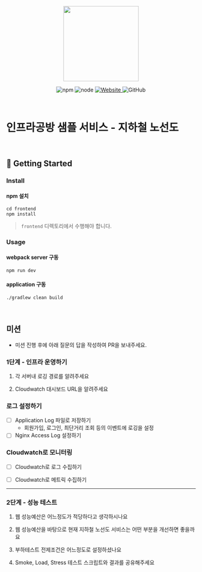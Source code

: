 <p align="center">
    <img width="200px;" src="https://raw.githubusercontent.com/woowacourse/atdd-subway-admin-frontend/master/images/main_logo.png"/>
</p>
<p align="center">
  <img alt="npm" src="https://img.shields.io/badge/npm-%3E%3D%205.5.0-blue">
  <img alt="node" src="https://img.shields.io/badge/node-%3E%3D%209.3.0-blue">
  <a href="https://edu.nextstep.camp/c/R89PYi5H" alt="nextstep atdd">
    <img alt="Website" src="https://img.shields.io/website?url=https%3A%2F%2Fedu.nextstep.camp%2Fc%2FR89PYi5H">
  </a>
  <img alt="GitHub" src="https://img.shields.io/github/license/next-step/atdd-subway-service">
</p>

<br>

# 인프라공방 샘플 서비스 - 지하철 노선도

<br>

## 🚀 Getting Started

### Install
#### npm 설치
```
cd frontend
npm install
```
> `frontend` 디렉토리에서 수행해야 합니다.

### Usage
#### webpack server 구동
```
npm run dev
```
#### application 구동
```
./gradlew clean build
```
<br>

## 미션

* 미션 진행 후에 아래 질문의 답을 작성하여 PR을 보내주세요.

### 1단계 - 인프라 운영하기
1. 각 서버내 로깅 경로를 알려주세요

2. Cloudwatch 대시보드 URL을 알려주세요

### 로그 설정하기
- [ ] Application Log 파일로 저장하기
    - 회원가입, 로그인, 최단거리 조회 등의 이벤트에 로깅을 설정
- [ ] Nginx Access Log 설정하기
### Cloudwatch로 모니터링
- [ ] Cloudwatch로 로그 수집하기
- [ ] Cloudwatch로 메트릭 수집하기


---

### 2단계 - 성능 테스트
1. 웹 성능예산은 어느정도가 적당하다고 생각하시나요

2. 웹 성능예산을 바탕으로 현재 지하철 노선도 서비스는 어떤 부분을 개선하면 좋을까요

3. 부하테스트 전제조건은 어느정도로 설정하셨나요

4. Smoke, Load, Stress 테스트 스크립트와 결과를 공유해주세요
